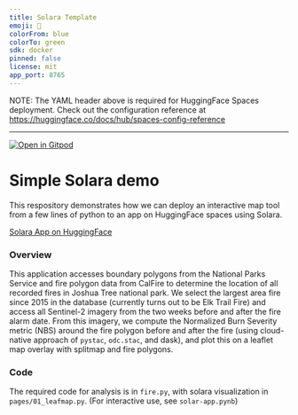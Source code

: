 ```yaml
---
title: Solara Template
emoji: 🏃
colorFrom: blue
colorTo: green
sdk: docker
pinned: false
license: mit
app_port: 8765
---
```


NOTE: The YAML header above is required for HuggingFace Spaces deployment.  Check out the configuration reference at https://huggingface.co/docs/hub/spaces-config-reference

-----

[![Open in Gitpod](https://gitpod.io/button/open-in-gitpod.svg)](https://gitpod.io/#https://github.com/boettiger-lab/solara-test)


# Simple Solara demo

This respository demonstrates how we can deploy an interactive map tool from a few lines of python to an app on HuggingFace spaces using Solara. 

[Solara App on HuggingFace](https://huggingface.co/spaces/cboettig/solara-test)

### Overview

This application accesses boundary polygons from the National Parks Service and fire polygon data from CalFire to determine the location of all recorded fires in Joshua Tree national park.  We select the largest area fire since 2015 in the database (currently turns out to be Elk Trail Fire) and access all Sentinel-2 imagery from the two weeks before and after the fire alarm date. From this imagery, we compute the Normalized Burn Severity metric (NBS) around the fire polygon before and after the fire (using cloud-native approach of `pystac`, `odc.stac`, and dask), and plot this on a leaflet map overlay with splitmap and fire polygons. 


### Code

The required code for analysis is in `fire.py`, with solara visualization in `pages/01_leafmap.py`.  (For interactive use, see `solar-app.pynb`)
